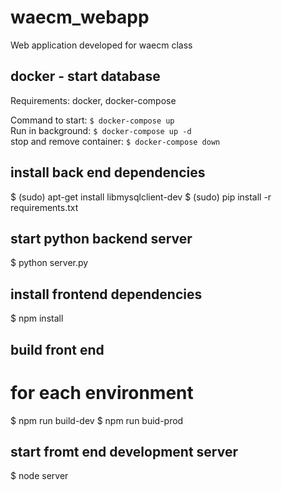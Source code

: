 # waecm_webapp
Web application developed for waecm class


## docker - start database
Requirements: docker, docker-compose

Command to start: ``$ docker-compose up``  
Run in background: ``$ docker-compose up -d``  
stop and remove container: ``$ docker-compose down``

## install back end dependencies
$ (sudo) apt-get install libmysqlclient-dev
$ (sudo) pip install -r requirements.txt

## start python backend server
$ python server.py

## install frontend dependencies
$ npm install

## build front end
# for each environment

$ npm run build-dev
$ npm run buid-prod

## start fromt end development server
$ node server


